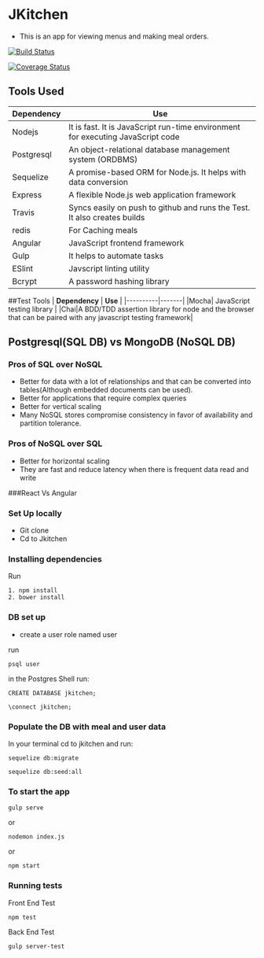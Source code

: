 # JKitchen
* This is an app for viewing menus and making meal orders.


[![Build Status](https://travis-ci.org/andela-joladimeji/jkitchen.svg?branch=master)](https://travis-ci.org/andela-joladimeji/jkitchen)

[![Coverage Status](https://coveralls.io/repos/github/andela-joladimeji/jkitchen/badge.svg?branch=master)](https://coveralls.io/github/andela-joladimeji/jkitchen?branch=master)


## Tools Used
| **Dependency** | **Use** |
|----------|-------|
|Nodejs|It is fast. It is JavaScript run-time environment for executing JavaScript code|
|Postgresql| An object-relational database management system (ORDBMS)|
|Sequelize|A promise-based ORM for Node.js. It helps with data conversion|
|Express| A flexible Node.js web application framework|
|Travis| Syncs easily on push to github and runs the Test. It also creates builds|
|redis| For Caching meals|
|Angular| JavaScript frontend framework | 
|Gulp|It helps to automate tasks|
|ESlint|Javscript linting utility|
|Bcrypt|A password hashing library|


##Test Tools
| **Dependency** | **Use** |
|----------|-------|
|Mocha| JavaScript testing library |
|Chai|A BDD/TDD assertion library for node and the browser that can be paired with any javascript testing framework|

## Postgresql(SQL DB) vs MongoDB (NoSQL DB)
### Pros of SQL over NoSQL
* Better for data with a lot of relationships and that can be converted into tables(Although embedded documents can be used).
* Better for applications that require complex queries
* Better for vertical scaling
* Many NoSQL stores compromise consistency in favor of availability and partition tolerance.

### Pros of NoSQL over SQL
* Better for horizontal scaling
* They are fast and reduce latency when there is frequent data read and write


###React Vs Angular


### Set Up locally
* Git clone
* Cd to Jkitchen

### Installing dependencies
Run
```
1. npm install
2. bower install
```

### DB set up
* create a user role named user

run
```
psql user
```
in the Postgres Shell run:
```
CREATE DATABASE jkitchen;
```
```
\connect jkitchen;
```

### Populate the DB with meal and user data
In your terminal cd to jkitchen and run:
```
sequelize db:migrate
```
```
sequelize db:seed:all
```


### To start the app
```
gulp serve
```
or
```
nodemon index.js
```
or 
```
npm start
```


### Running tests

Front End Test

```
npm test
```

Back End Test
```
gulp server-test 
```